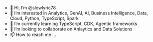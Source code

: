 - 👋 Hi, I’m @slowlyric78
- 👀 I’m interested in Analytics, GenAI, AI, Business Intelligence, Data, Cloud, Python, TypeScript, Spark
- 🌱 I’m currently learning TypeScript, CDK, Agentic frameworks
- 💞️ I’m looking to collaborate on Anlaytics and Data Solutions
- 📫 How to reach me ...

<!---
slowlyric78/slowlyric78 is a ✨ special ✨ repository because its `README.md` (this file) appears on your GitHub profile.
You can click the Preview link to take a look at your changes.
--->
